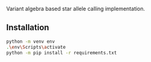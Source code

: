 Variant algebra based star allele calling implementation.

## Installation

```bash
python -m venv env
.\env\Scripts\activate
python -m pip install -r requirements.txt
```